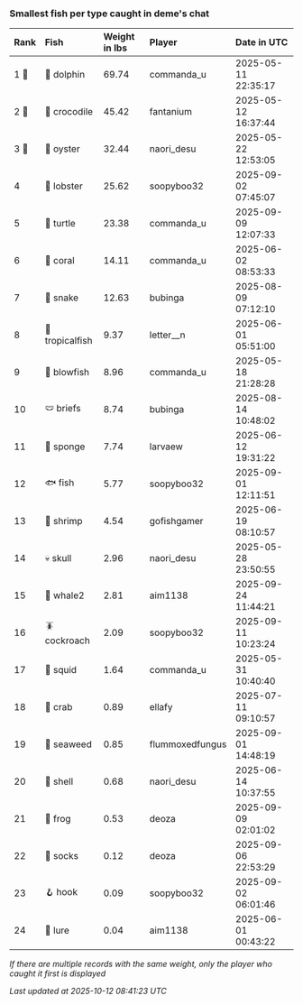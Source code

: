 ### Smallest fish per type caught in deme's chat

| Rank  | Fish            | Weight in lbs | Player          | Date in UTC         |
|:------|:----------------|:--------------|:----------------|:--------------------|
| 1 🥇  | 🐬 dolphin      | 69.74         | commanda_u      | 2025-05-11 22:35:17 |
| 2 🥈  | 🐊 crocodile    | 45.42         | fantanium       | 2025-05-12 16:37:44 |
| 3 🥉  | 🦪 oyster       | 32.44         | naori_desu      | 2025-05-22 12:53:05 |
| 4     | 🦞 lobster      | 25.62         | soopyboo32      | 2025-09-02 07:45:07 |
| 5     | 🐢 turtle       | 23.38         | commanda_u      | 2025-09-09 12:07:33 |
| 6     | 🪸 coral        | 14.11         | commanda_u      | 2025-06-02 08:53:33 |
| 7     | 🐍 snake        | 12.63         | bubinga         | 2025-08-09 07:12:10 |
| 8     | 🐠 tropicalfish | 9.37          | letter__n       | 2025-06-01 05:51:00 |
| 9     | 🐡 blowfish     | 8.96          | commanda_u      | 2025-05-18 21:28:28 |
| 10    | 🩲 briefs       | 8.74          | bubinga         | 2025-08-14 10:48:02 |
| 11    | 🧽 sponge       | 7.74          | larvaew         | 2025-06-12 19:31:22 |
| 12    | 🐟 fish         | 5.77          | soopyboo32      | 2025-09-01 12:11:51 |
| 13    | 🦐 shrimp       | 4.54          | gofishgamer     | 2025-06-19 08:10:57 |
| 14    | 💀 skull        | 2.96          | naori_desu      | 2025-05-28 23:50:55 |
| 15    | 🐋 whale2       | 2.81          | aim1138         | 2025-09-24 11:44:21 |
| 16    | 🪳 cockroach    | 2.09          | soopyboo32      | 2025-09-11 10:23:24 |
| 17    | 🦑 squid        | 1.64          | commanda_u      | 2025-05-31 10:40:40 |
| 18    | 🦀 crab         | 0.89          | ellafy          | 2025-07-11 09:10:57 |
| 19    | 🌿 seaweed      | 0.85          | flummoxedfungus | 2025-09-01 14:48:19 |
| 20    | 🐚 shell        | 0.68          | naori_desu      | 2025-06-14 10:37:55 |
| 21    | 🐸 frog         | 0.53          | deoza           | 2025-09-09 02:01:02 |
| 22    | 🧦 socks        | 0.12          | deoza           | 2025-09-06 22:53:29 |
| 23    | 🪝 hook         | 0.09          | soopyboo32      | 2025-09-02 06:01:46 |
| 24    | 🎏 lure         | 0.04          | aim1138         | 2025-06-01 00:43:22 |

_If there are multiple records with the same weight, only the player who caught it first is displayed_

_Last updated at 2025-10-12 08:41:23 UTC_